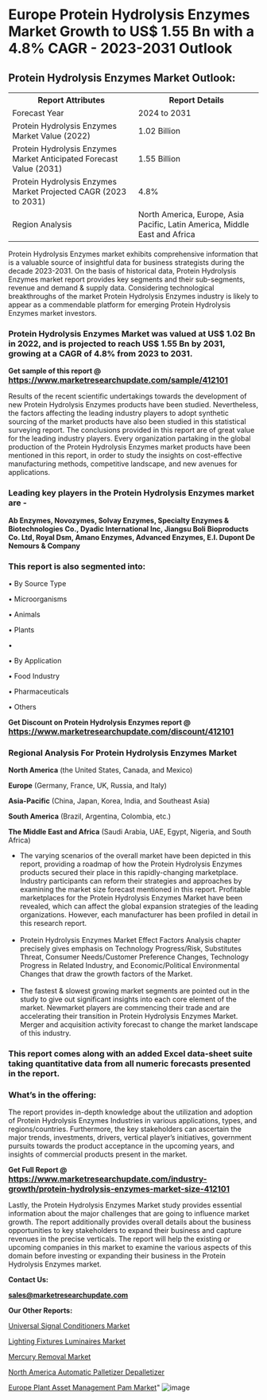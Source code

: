 # Europe Protein Hydrolysis Enzymes Market Growth to US$ 1.55 Bn with a 4.8% CAGR - 2023-2031 Outlook

<html>
<body>

<h2>Protein Hydrolysis Enzymes Market Outlook:</h2>

<table>
  <tr>
    <th>Report Attributes</th>
    <th>Report Details</th>
  </tr>
  <tr>
    <td>Forecast Year</td>
    <td>2024 to 2031</td>
  </tr>
  <tr>
    <td>Protein Hydrolysis Enzymes Market Value (2022)</td>
    <td>1.02 Billion</td>
  </tr>
  <tr>
    <td>Protein Hydrolysis Enzymes Market Anticipated Forecast Value (2031)</td>
    <td>1.55 Billion</td>
  </tr>
  <tr>
    <td>Protein Hydrolysis Enzymes Market Projected CAGR (2023 to 2031)</td>
    <td>4.8%</td>
  </tr>
  <tr>
    <td>Region Analysis</td>
    <td>North America, Europe, Asia Pacific, Latin America, Middle East and Africa</td>
  </tr>
</table>

</body>
</html>

Protein Hydrolysis Enzymes market exhibits comprehensive information that is a valuable source of insightful data for business strategists during the decade 2023-2031. On the basis of historical data, Protein Hydrolysis Enzymes market report provides key segments and their sub-segments, revenue and demand &amp; supply data. Considering technological breakthroughs of the market Protein Hydrolysis Enzymes industry is likely to appear as a commendable platform for emerging Protein Hydrolysis Enzymes market investors.

<strong><h3>Protein Hydrolysis Enzymes Market was valued at US$ 1.02 Bn in 2022, and is projected to reach US$ 1.55 Bn by 2031, growing at a CAGR of 4.8% from 2023 to 2031.</h3></strong>

<strong>Get sample of this report @ <a href=https://www.marketresearchupdate.com/sample/412101><font size=3 color=#0000ff>https://www.marketresearchupdate.com/sample/412101</font></a></strong>

Results of the recent scientific undertakings towards the development of new Protein Hydrolysis Enzymes products have been studied. Nevertheless, the factors affecting the leading industry players to adopt synthetic sourcing of the market products have also been studied in this statistical surveying report. The conclusions provided in this report are of great value for the leading industry players. Every organization partaking in the global production of the Protein Hydrolysis Enzymes market products have been mentioned in this report, in order to study the insights on cost-effective manufacturing methods, competitive landscape, and new avenues for applications.

<strong><h3>Leading key players in the Protein Hydrolysis Enzymes market are -</h3></strong>

<strong>Ab Enzymes, Novozymes, Solvay Enzymes, Specialty Enzymes & Biotechnologies Co., Dyadic International Inc, Jiangsu Boli Bioproducts Co. Ltd, Royal Dsm, Amano Enzymes, Advanced Enzymes, E.I. Dupont De Nemours & Company</strong>

<strong><h3>This report is also segmented into:</h3></strong>

• By Source Type 

• Microorganisms

• Animals

• Plants

• 

• By Application

• Food Industry

• Pharmaceuticals

• Others

<strong>Get Discount on Protein Hydrolysis Enzymes report @ <a href=https://www.marketresearchupdate.com/discount/412101><font size=3 color=#0000ff>https://www.marketresearchupdate.com/discount/412101</font></a></strong>

<strong><h3>Regional Analysis For Protein Hydrolysis Enzymes Market</h3></strong>

<strong>North America</strong> (the United States, Canada, and Mexico)

<strong>Europe</strong> (Germany, France, UK, Russia, and Italy)

<strong>Asia-Pacific</strong> (China, Japan, Korea, India, and Southeast Asia)

<strong>South America</strong> (Brazil, Argentina, Colombia, etc.)

<strong>The Middle East and Africa</strong> (Saudi Arabia, UAE, Egypt, Nigeria, and South Africa)

<ul>
  <li>The varying scenarios of the overall market have been depicted in this report, providing a roadmap of how the Protein Hydrolysis Enzymes products secured their place in this rapidly-changing marketplace. Industry participants can reform their strategies and approaches by examining the market size forecast mentioned in this report. Profitable marketplaces for the Protein Hydrolysis Enzymes Market have been revealed, which can affect the global expansion strategies of the leading organizations. However, each manufacturer has been profiled in detail in this research report.</li><br>
  <li>Protein Hydrolysis Enzymes Market Effect Factors Analysis chapter precisely gives emphasis on Technology Progress/Risk, Substitutes Threat, Consumer Needs/Customer Preference Changes, Technology Progress in Related Industry, and Economic/Political Environmental Changes that draw the growth factors of the Market.</li><br>
  <li>The fastest &amp; slowest growing market segments are pointed out in the study to give out significant insights into each core element of the market. Newmarket players are commencing their trade and are accelerating their transition in Protein Hydrolysis Enzymes Market. Merger and acquisition activity forecast to change the market landscape of this industry.</li>
</ul>
<strong><h3>This report comes along with an added Excel data-sheet suite taking quantitative data from all numeric forecasts presented in the report.</h3></strong>

<strong><h3>What’s in the offering:</h3></strong> The report provides in-depth knowledge about the utilization and adoption of Protein Hydrolysis Enzymes Industries in various applications, types, and regions/countries. Furthermore, the key stakeholders can ascertain the major trends, investments, drivers, vertical player’s initiatives, government pursuits towards the product acceptance in the upcoming years, and insights of commercial products present in the market.

<strong>Get Full Report @ <a href=https://www.marketresearchupdate.com/industry-growth/protein-hydrolysis-enzymes-market-size-412101><font size=3 color=#0000ff>https://www.marketresearchupdate.com/industry-growth/protein-hydrolysis-enzymes-market-size-412101</font></a></strong>

Lastly, the Protein Hydrolysis Enzymes Market study provides essential information about the major challenges that are going to influence market growth. The report additionally provides overall details about the business opportunities to key stakeholders to expand their business and capture revenues in the precise verticals. The report will help the existing or upcoming companies in this market to examine the various aspects of this domain before investing or expanding their business in the Protein Hydrolysis Enzymes market.

<strong>Contact Us:</strong>

<strong>sales@marketresearchupdate.com</strong>

<strong>Our Other Reports:</strong>

<a href=https://www.linkedin.com/pulse/universal-signal-conditioners-market-2023-challenges>Universal Signal Conditioners Market</a>

<a href=https://www.linkedin.com/pulse/lighting-fixtures-luminaires-market-size-analysis-leading>Lighting Fixtures Luminaires Market</a>

<a href=https://www.linkedin.com/pulse/mercury-removal-market-sizing-up-anticipating-trends-consumption>Mercury Removal Market</a>

<a href=https://www.linkedin.com/pulse/north-america-automatic-palletizer-depalletizer>North America Automatic Palletizer Depalletizer</a>

<a href=https://www.linkedin.com/pulse/europe-plant-asset-management-pam-market-2030-industry>Europe Plant Asset Management Pam Market</a>"
![image](https://github.com/rutujamande/Market-Report-Analysis/assets/158454097/863766ca-5234-40cc-947c-3985d3eafcb6)
